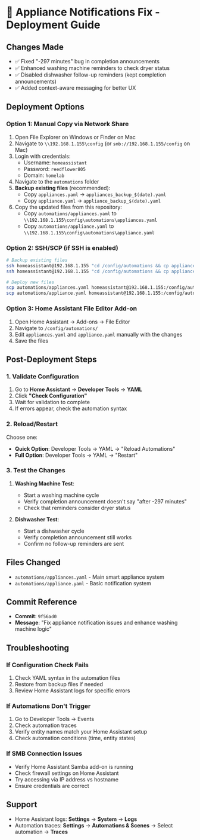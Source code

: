 # 🚀 Appliance Notifications Fix - Deployment Guide

## Changes Made
- ✅ Fixed "-297 minutes" bug in completion announcements
- ✅ Enhanced washing machine reminders to check dryer status  
- ✅ Disabled dishwasher follow-up reminders (kept completion announcements)
- ✅ Added context-aware messaging for better UX

## Deployment Options

### Option 1: Manual Copy via Network Share
1. Open File Explorer on Windows or Finder on Mac
2. Navigate to `\\192.168.1.155\config` (or `smb://192.168.1.155/config` on Mac)
3. Login with credentials:
   - Username: `homeassistant`
   - Password: `reedflower805`
   - Domain: `homelab`
4. Navigate to the `automations` folder
5. **Backup existing files** (recommended):
   - Copy `appliances.yaml` → `appliances_backup_$(date).yaml`
   - Copy `appliance.yaml` → `appliance_backup_$(date).yaml`
6. Copy the updated files from this repository:
   - Copy `automations/appliances.yaml` to `\\192.168.1.155\config\automations\appliances.yaml`
   - Copy `automations/appliance.yaml` to `\\192.168.1.155\config\automations\appliance.yaml`

### Option 2: SSH/SCP (if SSH is enabled)
```bash
# Backup existing files
ssh homeassistant@192.168.1.155 "cd /config/automations && cp appliances.yaml appliances_backup_$(date +%Y%m%d).yaml"
ssh homeassistant@192.168.1.155 "cd /config/automations && cp appliance.yaml appliance_backup_$(date +%Y%m%d).yaml"

# Deploy new files
scp automations/appliances.yaml homeassistant@192.168.1.155:/config/automations/
scp automations/appliance.yaml homeassistant@192.168.1.155:/config/automations/
```

### Option 3: Home Assistant File Editor Add-on
1. Open Home Assistant → Add-ons → File Editor
2. Navigate to `/config/automations/`
3. Edit `appliances.yaml` and `appliance.yaml` manually with the changes
4. Save the files

## Post-Deployment Steps

### 1. Validate Configuration
1. Go to **Home Assistant** → **Developer Tools** → **YAML**
2. Click **"Check Configuration"**
3. Wait for validation to complete
4. If errors appear, check the automation syntax

### 2. Reload/Restart
Choose one:
- **Quick Option**: Developer Tools → YAML → "Reload Automations"
- **Full Option**: Developer Tools → YAML → "Restart"

### 3. Test the Changes
1. **Washing Machine Test**:
   - Start a washing machine cycle
   - Verify completion announcement doesn't say "after -297 minutes"
   - Check that reminders consider dryer status

2. **Dishwasher Test**:
   - Start a dishwasher cycle  
   - Verify completion announcement still works
   - Confirm no follow-up reminders are sent

## Files Changed
- `automations/appliances.yaml` - Main smart appliance system
- `automations/appliance.yaml` - Basic notification system

## Commit Reference
- **Commit**: `9f56ad0`
- **Message**: "Fix appliance notification issues and enhance washing machine logic"

## Troubleshooting

### If Configuration Check Fails
1. Check YAML syntax in the automation files
2. Restore from backup files if needed
3. Review Home Assistant logs for specific errors

### If Automations Don't Trigger
1. Go to Developer Tools → Events
2. Check automation traces
3. Verify entity names match your Home Assistant setup
4. Check automation conditions (time, entity states)

### If SMB Connection Issues
- Verify Home Assistant Samba add-on is running
- Check firewall settings on Home Assistant
- Try accessing via IP address vs hostname
- Ensure credentials are correct

## Support
- Home Assistant logs: **Settings** → **System** → **Logs**
- Automation traces: **Settings** → **Automations & Scenes** → Select automation → **Traces**